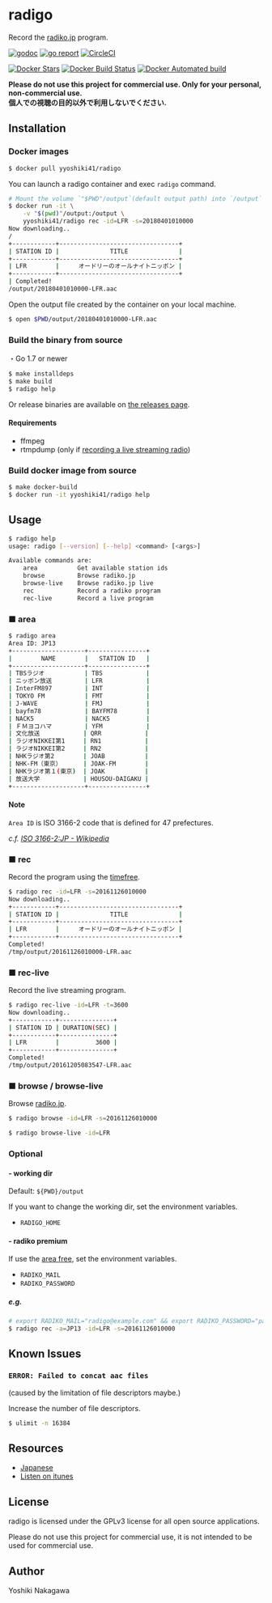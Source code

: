 # radigo

Record the [radiko.jp](http://radiko.jp/) program.

[![godoc](https://godoc.org/github.com/yyoshiki41/radigo?status.svg)](https://godoc.org/github.com/yyoshiki41/radigo)
[![go report](https://goreportcard.com/badge/github.com/yyoshiki41/radigo)](https://goreportcard.com/report/github.com/yyoshiki41/radigo)
[![CircleCI](https://circleci.com/gh/yyoshiki41/radigo.svg?style=svg)](https://circleci.com/gh/yyoshiki41/radigo)

[![Docker Stars](https://img.shields.io/docker/stars/yyoshiki41/radigo.svg)](https://hub.docker.com/r/yyoshiki41/radigo/)
[![Docker Build Status](https://img.shields.io/docker/build/yyoshiki41/radigo.svg)](https://hub.docker.com/r/yyoshiki41/radigo/tags/)
[![Docker Automated build](https://img.shields.io/docker/automated/yyoshiki41/radigo.svg)](https://hub.docker.com/r/yyoshiki41/radigo/builds/)

__Please do not use this project for commercial use. Only for your personal, non-commercial use.__</br>
__個人での視聴の目的以外で利用しないでください.__

## Installation

### Docker images

```bash
$ docker pull yyoshiki41/radigo
```

You can launch a radigo container and exec `radigo` command.

```bash
# Mount the volume `"$PWD"/output`(default output path) into `/output` in the container
$ docker run -it \
    -v "$(pwd)"/output:/output \
    yyoshiki41/radigo rec -id=LFR -s=20180401010000
Now downloading..
/
+------------+---------------------------------+
| STATION ID |              TITLE              |
+------------+---------------------------------+
| LFR        |　　  オードリーのオールナイトニッポン |
+------------+---------------------------------+
| Completed!
/output/20180401010000-LFR.aac
```

Open the output file created by the container on your local machine.

```bash
$ open $PWD/output/20180401010000-LFR.aac
```

### Build the binary from source

・Go 1.7 or newer

```bash
$ make installdeps
$ make build
$ radigo help
```

Or release binaries are available on [the releases page](https://github.com/yyoshiki41/radigo/releases).

#### Requirements

- ffmpeg
- rtmpdump (only if [recording a live streaming radio](#-rec-live))

### Build docker image from source

```bash
$ make docker-build
$ docker run -it yyoshiki41/radigo help
```

## Usage

```bash
$ radigo help
usage: radigo [--version] [--help] <command> [<args>]

Available commands are:
    area           Get available station ids
    browse         Browse radiko.jp
    browse-live    Browse radiko.jp live
    rec            Record a radiko program
    rec-live       Record a live program
```

### ■ area

```bash
$ radigo area
Area ID: JP13
+--------------------+----------------+
|        NAME        |   STATION ID   |
+--------------------+----------------+
| TBSラジオ           | TBS            |
| ニッポン放送         | LFR            |
| InterFM897         | INT            |
| TOKYO FM           | FMT            |
| J-WAVE             | FMJ            |
| bayfm78            | BAYFM78        |
| NACK5              | NACK5          |
| ＦＭヨコハマ         | YFM            |
| 文化放送            | QRR            |
| ラジオNIKKEI第1     | RN1            |
| ラジオNIKKEI第2     | RN2            |
| NHKラジオ第2        | JOAB           |
| NHK-FM（東京）      | JOAK-FM        |
| NHKラジオ第１(東京)  | JOAK           |
| 放送大学            | HOUSOU-DAIGAKU |
+--------------------+----------------+
```

#### Note

`Area ID` is ISO 3166-2 code that is defined for 47 prefectures.

_c.f._ _[ISO 3166-2:JP - Wikipedia](https://ja.wikipedia.org/wiki/ISO_3166-2:JP)_

### ■ rec

Record the program using the [timefree](http://radiko.jp/#!/fun/timeshift).

```bash
$ radigo rec -id=LFR -s=20161126010000
Now downloading..
+------------+---------------------------------+
| STATION ID |              TITLE              |
+------------+---------------------------------+
| LFR        |　　  オードリーのオールナイトニッポン |
+------------+---------------------------------+
Completed!
/tmp/output/20161126010000-LFR.aac
```

### ■ rec-live

Record the live streaming program.

```bash
$ radigo rec-live -id=LFR -t=3600
Now downloading..
+------------+---------------+
| STATION ID | DURATION(SEC) |
+------------+---------------+
| LFR        |          3600 |
+------------+---------------+
Completed!
/tmp/output/20161205083547-LFR.aac
```

### ■ browse / browse-live

Browse [radiko.jp](http://radiko.jp/).

```bash
$ radigo browse -id=LFR -s=20161126010000
```

```bash
$ radigo browse-live -id=LFR
```

### Optional

#### - working dir

Default: `${PWD}/output`

If you want to change the working dir, set the environment variables.

- `RADIGO_HOME`

#### - radiko premium

If use the [area free](http://radiko.jp/rg/premium/), set the environment variables.

- `RADIKO_MAIL`
- `RADIKO_PASSWORD`

##### e.g.

```bash
# export RADIKO_MAIL="radigo@example.com" && export RADIKO_PASSWORD="password"
$ radigo rec -a=JP13 -id=LFR -s=20161126010000
```

## Known Issues

### `ERROR: Failed to concat aac files`

(caused by the limitation of file descriptors maybe.)

Increase the number of file descriptors.

```bash
$ ulimit -n 16384
```

## Resources

- [Japanese](http://qiita.com/yyoshiki41/items/f81442d7dc2d0ddcf15b)
- [Listen on itunes](http://esola.co/posts/2017/aac-profile/)

## License 

radigo is licensed under the GPLv3 license for all open source applications.

Please do not use this project for commercial use, it is not intended to be used for commercial use.

## Author

Yoshiki Nakagawa
